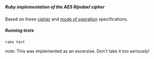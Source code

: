 ##### Ruby implementation of the AES Rijndael cipher

Based on these [cipher](http://csrc.nist.gov/archive/aes/rijndael/Rijndael-ammended.pdf) and [mode of operation](http://csrc.nist.gov/publications/nistpubs/800-38a/sp800-38a.pdf) specifications.


##### Running tests
`rake test`


note: This was implemented as an excersise. Don't take it too seriously!
